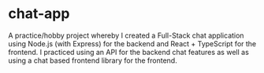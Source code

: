 # chat-app

A practice/hobby project whereby I created a Full-Stack chat application using Node.js (with Express) for the backend and React + TypeScript for the frontend. I practiced using an API for the backend chat features as well as using a chat based frontend library for the frontend.
